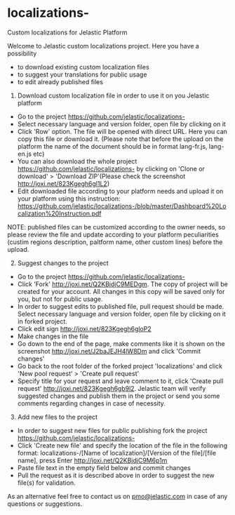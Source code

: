 # localizations-
Custom localizations for Jelastic Platform

Welcome to Jelastic custom localizations project. Here you have a possibility
- to download existing custom localization files
- to suggest your translations for public usage
- to edit already published files

1. Download custom localization file in order to use it on you Jelastic platform
  - Go to the project https://github.com/jelastic/localizations-
  - Select necessary language and version folder, open file by clicking on it
  - Click 'Row' option. The file will be opened with direct URL. Here you can copy this file or download it. (Please note that before the upload on the platform the name of the document should be in format lang-fr.js, lang-en.js etc)
  - You can also download the whole project https://github.com/jelastic/localizations- by clicking on 'Clone or download' > 'Download ZIP'(Please check the screenshot http://joxi.net/823Kgegh6gl1L2)
  - Edit downloaded file according to your platform needs and upload it on your platform using this instruction: https://github.com/jelastic/localizations-/blob/master/Dashboard%20Localization%20Instruction.pdf

NOTE: published files can be customized according to the owner needs, so please review the file and update according to your platform peculiarities (custim regions description, paltform name, other custom lines) before the upload.

2. Suggest changes to the project
  - Go to the project https://github.com/jelastic/localizations-
  - Click 'Fork' http://joxi.net/Q2KBjdjC9MEDgm. The copy of project will be created for your account. All changes in this copy will be saved only for you, but not for public usage. 
  - In order to suggest edits to published file, pull request should be made. Select necessary language and version folder, open file by clicking on it in forked project.
  - Click edit sign http://joxi.net/823Kgegh6gloP2
  - Make changes in the file
  - Go down to the end of the page, make comments like it is shown on the screenshot http://joxi.net/J2baJEJH4lW8Dm and click 'Commit changes'
  - Go back to the root folder of the forked project 'localizations' and click 'New pool request' > 'Create pull request'
  - Specify title for your request and leave comment to it, click 'Create pull request' http://joxi.net/823Kgegh6gb9l2. Jelastic team will verify suggested changes and publish them in the project or send you some comments regarding changes in case of necessity.
3. Add new files to the project
  - In order to suggest new files for public publishing fork the project https://github.com/jelastic/localizations-
  - Click 'Create new file' and specify the location of the file in the following format: localizations-/[Name of localization]/[Version of the file]/[file name], press Enter http://joxi.net/Q2KBjdjC9M6p1m
  - Paste file text in the empty field below and commit changes
  - Pull the request as it is described above in order to suggest the new file(s) for validation. 

As an alternative feel free to contact us on pmo@jelastic.com in case of any questions or suggestions.

  
